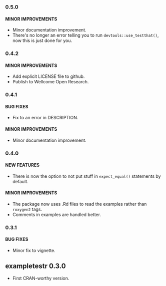 ### 0.5.0

#### MINOR IMPROVEMENTS
* Minor documentation improvement.
* There's no longer an error telling you to run `devtools::use_testthat()`, now this is just done for you.


### 0.4.2

#### MINOR IMPROVEMENTS
* Add explicit LICENSE file to github.
* Publish to Wellcome Open Research.


### 0.4.1

#### BUG FIXES
* Fix to an error in DESCRIPTION.

#### MINOR IMPROVEMENTS
* Minor documentation improvement.


### 0.4.0

#### NEW FEATURES
* There is now the option to not put stuff in `expect_equal()` statements by default.

#### MINOR IMPROVEMENTS
* The package now uses .Rd files to read the examples rather than `roxygen2` tags.
* Comments in examples are handled better.


### 0.3.1

#### BUG FIXES
* Minor fix to vignette.

## exampletestr 0.3.0
* First CRAN-worthy version.
